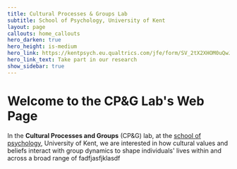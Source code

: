```yaml
---
title: Cultural Processes & Groups Lab
subtitle: School of Psychology, University of Kent
layout: page
callouts: home_callouts
hero_darken: true
hero_height: is-medium
hero_link: https://kentpsych.eu.qualtrics.com/jfe/form/SV_2tX2XHOM0uQwJ2R
hero_link_text: Take part in our research
show_sidebar: true
---
```

# Welcome to the CP&G Lab's Web Page
In the **Cultural Processes and Groups** (CP&G) lab, at the [school of psychology](https://www.kent.ac.uk/psychology), University of Kent, we are interested in how cultural values and beliefs interact with group dynamics to shape individuals' lives within and across a broad range of fadfjasfjklasdf